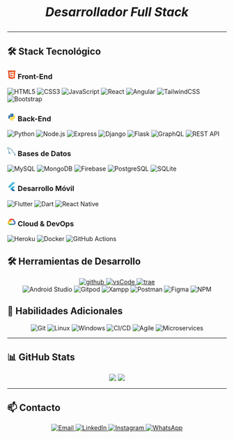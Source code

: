 # <p align="center"> <i>Desarrollador Full Stack </i> </p>

---

## 🛠️ Stack Tecnológico

### <img src="https://raw.githubusercontent.com/devicons/devicon/master/icons/html5/html5-original.svg" width="20"> Front-End
![HTML5](https://img.shields.io/badge/HTML5%20-%23E34F26.svg?style=for-the-badge&logo=html5&logoColor=white)
![CSS3](https://img.shields.io/badge/CSS3-1572B6?style=for-the-badge&logo=css3&logoColor=white)
![JavaScript](https://img.shields.io/badge/JavaScript%20-%23F7DF1E.svg?style=for-the-badge&logo=javascript&logoColor=black)
![React](https://img.shields.io/badge/React-20232A?style=for-the-badge&logo=react&logoColor=61DAFB)
![Angular](https://img.shields.io/badge/Angular-DD0031?style=for-the-badge&logo=angular&logoColor=white)
![TailwindCSS](https://img.shields.io/badge/Tailwind_CSS-38B2AC?style=for-the-badge&logo=tailwind-css&logoColor=white)
![Bootstrap](https://img.shields.io/badge/Bootstrap-563D7C?style=for-the-badge&logo=bootstrap&logoColor=white)

### <img src="https://raw.githubusercontent.com/devicons/devicon/master/icons/python/python-original.svg" width="20"> Back-End
![Python](https://img.shields.io/badge/Python%20-%2314354C.svg?style=for-the-badge&logo=python&logoColor=white)
![Node.js](https://img.shields.io/badge/Node.js-339933?style=for-the-badge&logo=nodedotjs&logoColor=white)
![Express](https://img.shields.io/badge/Express-000000?style=for-the-badge&logo=express&logoColor=white)
![Django](https://img.shields.io/badge/Django-092E20?style=for-the-badge&logo=django&logoColor=white)
![Flask](https://img.shields.io/badge/Flask%20-%23000000.svg?style=for-the-badge&logo=flask&logoColor=white)
![GraphQL](https://img.shields.io/badge/GraphQL-E10098?style=for-the-badge&logo=graphql&logoColor=white)
![REST API](https://img.shields.io/badge/REST%20API%20-%23000000.svg?style=for-the-badge&logo=fastapi&logoColor=white)

### <img src="https://raw.githubusercontent.com/devicons/devicon/master/icons/mysql/mysql-original.svg" width="20"> Bases de Datos
![MySQL](https://img.shields.io/badge/MySQL-%2300f.svg?&style=for-the-badge&logo=mysql&logoColor=white&color=3280ad)
![MongoDB](https://img.shields.io/badge/MongoDB-4EA94B?style=for-the-badge&logo=mongodb&logoColor=white)
![Firebase](https://img.shields.io/badge/Firebase-FFCA28?style=for-the-badge&logo=firebase&logoColor=black)
![PostgreSQL](https://img.shields.io/badge/PostgreSQL-316192?style=for-the-badge&logo=postgresql&logoColor=white)
![SQLite](https://img.shields.io/badge/SQLite-07405E?style=for-the-badge&logo=sqlite&logoColor=white)

### <img src="https://raw.githubusercontent.com/devicons/devicon/master/icons/flutter/flutter-original.svg" width="20"> Desarrollo Móvil
![Flutter](https://img.shields.io/badge/Flutter-47C5FB?style=for-the-badge&logo=flutter&logoColor=white)
![Dart](https://img.shields.io/badge/Dart-0175C2?style=for-the-badge&logo=dart&logoColor=white)
![React Native](https://img.shields.io/badge/React_Native-20232A?style=for-the-badge&logo=react&logoColor=61DAFB)

### <img src="https://raw.githubusercontent.com/devicons/devicon/master/icons/googlecloud/googlecloud-original.svg" width="20"> Cloud & DevOps
![Heroku](https://img.shields.io/badge/Heroku-430098?style=for-the-badge&logo=heroku&logoColor=white)
![Docker](https://img.shields.io/badge/Docker-2496ED?style=for-the-badge&logo=docker&logoColor=white)
![GitHub Actions](https://img.shields.io/badge/GitHub_Actions-2088FF?style=for-the-badge&logo=github-actions&logoColor=white)

## 🛠️ Herramientas de Desarrollo
<p align="center">
  <a href="https://github.com/JairVaz13" target="_blank">
    <img src="https://img.shields.io/badge/github-181717.svg?style=for-the-badge&logo=github&logoColor=white" alt="github" />
  </a>
  <a href="https://code.visualstudio.com/" target="_blank">
    <img src="https://img.shields.io/badge/vscode-007ACC.svg?style=for-the-badge&logo=visualstudiocode&logoColor=white" alt="vsCode"/>
  </a>
  <a href="https://github.com/TraefikTech/trae" target="_blank">
    <img src="https://img.shields.io/badge/-Trae-000000?logo=tiktok&logoColor=white&style=for-the-badge" alt="trae"/>
</a>
  <br>
  <img src="https://img.shields.io/badge/Android%20Studio-3DDC84.svg?style=for-the-badge&logo=androidstudio&logoColor=white" alt="Android Studio">
  <img src="https://img.shields.io/badge/Gitpod-1AA6E4?style=for-the-badge&logo=gitpod&logoColor=white" alt="Gitpod">
  <img src="https://img.shields.io/badge/Xampp-F37623?style=for-the-badge&logo=xampp&logoColor=white" alt="Xampp">
  <img src="https://img.shields.io/badge/Postman-FF6C37?style=for-the-badge&logo=postman&logoColor=white" alt="Postman">
  <img src="https://img.shields.io/badge/Figma-F24E1E?style=for-the-badge&logo=figma&logoColor=white" alt="Figma">
  <img src="https://img.shields.io/badge/NPM-CB3837?style=for-the-badge&logo=npm&logoColor=white" alt="NPM">
</p>

## 🧠 Habilidades Adicionales
<p align="center">
  <img src="https://img.shields.io/badge/Git%20-%23F05032.svg?style=for-the-badge&logo=git&logoColor=white" alt="Git">
  <img src="https://img.shields.io/badge/Linux%20-%23FCC624.svg?style=for-the-badge&logo=linux&logoColor=black" alt="Linux">
  <img src="https://img.shields.io/badge/Windows%20-%230078D6.svg?style=for-the-badge&logo=windows&logoColor=white" alt="Windows">
  <img src="https://img.shields.io/badge/CI/CD-Pipeline-success?style=for-the-badge" alt="CI/CD">
  <img src="https://img.shields.io/badge/Agile-Methodology-blue?style=for-the-badge" alt="Agile">
  <img src="https://img.shields.io/badge/Micro_Services-Architecture-lightgrey?style=for-the-badge" alt="Microservices">
</p>

---

## 📊 GitHub Stats

<div align="center">
  <img height="180em" src="https://github-readme-stats.vercel.app/api?username=osaradahir&show_icons=true&theme=tokyonight&include_all_commits=true&count_private=true"/>
  <img height="180em" src="https://github-readme-stats.vercel.app/api/top-langs/?username=osaradahir&layout=compact&langs_count=7&theme=tokyonight"/>
</div>

---


## 📫 Contacto

<div align="center">
  <a href="mailto:og924876@gmail.com">
    <img src="https://img.shields.io/badge/Email-D14836?style=for-the-badge&logo=gmail&logoColor=white" alt="Email">
  </a>
  <a href="https://www.linkedin.com/in/oscar/](https://www.linkedin.com/in/oscar-adahir-garcia-sanchez-656340291">
    <img src="https://img.shields.io/badge/LinkedIn-0077B5?style=for-the-badge&logo=linkedin&logoColor=white" alt="LinkedIn">
  </a>
  <a href="https://www.instagram.com/adahiadahir/">
    <img src="https://img.shields.io/badge/Instagram-E4405F?style=for-the-badge&logo=instagram&logoColor=white" alt="Instagram">
  </a>
  <a href="https://wa.me/7751698010">
    <img src="https://img.shields.io/badge/WhatsApp-25D366?style=for-the-badge&logo=whatsapp&logoColor=white" alt="WhatsApp">
  </a>
</div>
